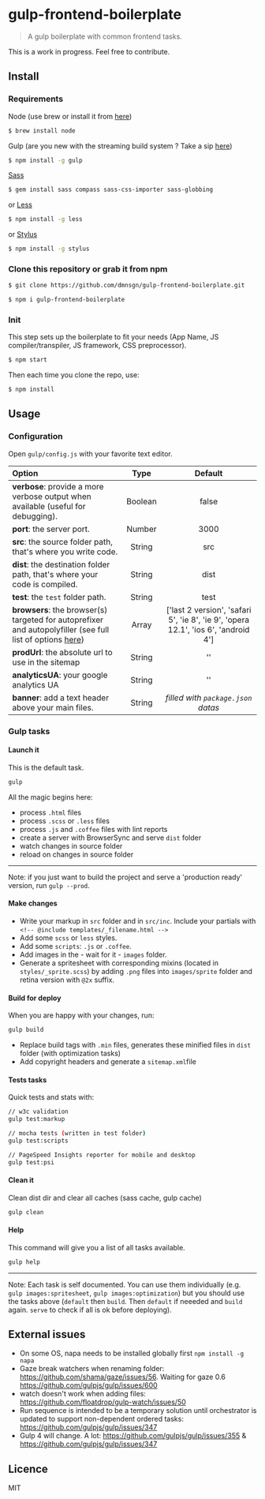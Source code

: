 gulp-frontend-boilerplate
=========================

> A gulp boilerplate with common frontend tasks.

This is a work in progress. Feel free to contribute.


## Install
### Requirements

Node (use brew or install it from [here](http://nodejs.org/download/))

```bash
$ brew install node
```

Gulp (are you new with the streaming build system ? Take a sip [here](https://github.com/gulpjs/gulp/blob/master/docs/getting-started.md#getting-started))

```bash
$ npm install -g gulp
```

[Sass](http://sass-lang.com/)

```bash
$ gem install sass compass sass-css-importer sass-globbing
```

or [Less](http://lesscss.org/)

```bash
$ npm install -g less
```

or [Stylus](https://learnboost.github.io/stylus/)

```bash
$ npm install -g stylus
```

### Clone this repository or grab it from npm

```bash
$ git clone https://github.com/dmnsgn/gulp-frontend-boilerplate.git

$ npm i gulp-frontend-boilerplate
```

### Init

This step sets up the boilerplate to fit your needs (App Name, JS compiler/transpiler, JS framework, CSS preprocessor).

```bash
$ npm start
```

Then each time you clone the repo, use:

```bash
$ npm install
```

## Usage

### Configuration

Open `gulp/config.js` with your favorite text editor.

|Option|Type|Default
|:---------|:---------:|:----------:|
|**verbose**: provide a more verbose output when available (useful for debugging).|Boolean|false|
|**port**: the server port.|Number|3000|
|**src**: the source folder path, that's where you write code.|String|src|
|**dist**: the destination folder path, that's where your code is compiled.|String|dist|
|**test**: the `test` folder path.|String|test|
|**browsers**: the browser(s) targeted for autoprefixer and autopolyfiller (see full list of options [here](https://github.com/ai/autoprefixer#browsers))|Array|['last 2 version', 'safari 5', 'ie 8', 'ie 9', 'opera 12.1', 'ios 6', 'android 4']|
|**prodUrl**: the absolute url to use in the sitemap|String|''|
|**analyticsUA**: your google analytics UA|String|''|
|**banner**: add a text header above your main files.|String|*filled with `package.json` datas*|


### Gulp tasks

#### Launch it
This is the default task.
```bash
gulp
```
All the magic begins here:

* process `.html` files
* process `.scss` or `.less` files
* process `.js` and `.coffee` files with lint reports
* create a server with BrowserSync and serve `dist` folder
* watch changes in source folder
* reload on changes in source folder

---
Note: if you just want to build the project and serve a 'production ready' version, run `gulp --prod`.


#### Make changes

 * Write your markup in `src` folder and in `src/inc`. Include your partials with `<!-- @include templates/_filename.html -->`
 * Add some `scss` or `less` styles.
 * Add some `scripts`: `.js` or `.coffee`.
 * Add images in the - wait for it - `images` folder.
 * Generate a spritesheet with corresponding mixins (located in `styles/_sprite.scss`) by adding `.png` files into `images/sprite` folder and retina version with `@2x` suffix.

#### Build for deploy

When you are happy with your changes, run:

```bash
gulp build
```
* Replace build tags with `.min` files, generates these minified files in `dist` folder (with optimization tasks)
* Add copyright headers and generate a `sitemap.xml`file

#### Tests tasks

Quick tests and stats with:

```bash
// w3c validation
gulp test:markup

// mocha tests (written in test folder)
gulp test:scripts

// PageSpeed Insights reporter for mobile and desktop
gulp test:psi
```

#### Clean it

Clean dist dir and clear all caches (sass cache, gulp cache)

```bash
gulp clean
```
#### Help

This command will give you a list of all tasks available.

```bash
gulp help
```
---
Note: Each task is self documented. You can use them individually (e.g. `gulp images:spritesheet`, `gulp images:optimization`) but you should use the tasks above (`default` then `build`. Then `default` if neeeded and `build` again. `serve` to check if all is ok before deploying).


## External issues
* On some OS, napa needs to be installed globally first `npm install -g napa`
* Gaze break watchers when renaming folder: https://github.com/shama/gaze/issues/56. Waiting for gaze 0.6 https://github.com/gulpjs/gulp/issues/600
* watch doesn't work when adding files: https://github.com/floatdrop/gulp-watch/issues/50
* Run sequence is intended to be a temporary solution until orchestrator is updated to support non-dependent ordered tasks: https://github.com/gulpjs/gulp/issues/347
* Gulp 4 will change. A lot: https://github.com/gulpjs/gulp/issues/355 & https://github.com/gulpjs/gulp/issues/347

## Licence

MIT
